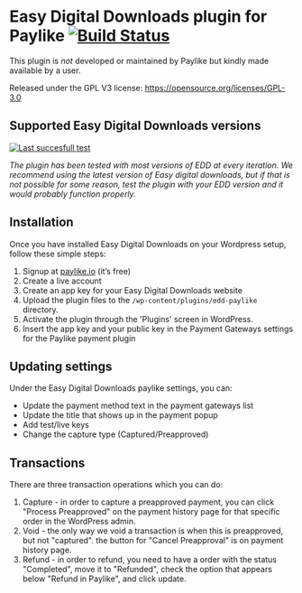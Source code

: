 # Easy Digital Downloads plugin for Paylike [![Build Status](https://travis-ci.org/paylike/plugin-easy-digital-downloads.svg?branch=master)](https://travis-ci.org/paylike/plugin-easy-digital-downloads)

This plugin is *not* developed or maintained by Paylike but kindly made
available by a user.

Released under the GPL V3 license: https://opensource.org/licenses/GPL-3.0


## Supported Easy Digital Downloads versions
 
 [![Last succesfull test](https://log.derikon.ro/api/v1/log/read?tag=edd&view=svg&label=EDD&key=ecommerce&background=2794da)](https://log.derikon.ro/api/v1/log/read?tag=edd&view=html)
 
 *The plugin has been tested with most versions of EDD at every iteration. We recommend using the latest version of Easy digital downloads, but if that is not possible for some reason, test the plugin with your EDD version and it would probably function properly.* 

## Installation

  Once you have installed Easy Digital Downloads on your Wordpress setup, follow these simple steps:
  1. Signup at [paylike.io](https://paylike.io) (it’s free)
  1. Create a live account
  1. Create an app key for your Easy Digital Downloads website
  1. Upload the plugin files to the `/wp-content/plugins/edd-paylike` directory.
  1. Activate the plugin through the 'Plugins' screen in WordPress.
  1. Insert the app key and your public key in the Payment Gateways settings for the Paylike payment plugin
  

## Updating settings

Under the Easy Digital Downloads paylike settings, you can:
 * Update the payment method text in the payment gateways list
 * Update the title that shows up in the payment popup 
 * Add test/live keys
 * Change the capture type (Captured/Preapproved)
 
 
 ## Transactions 

 There are three transaction operations which you can do:
1. Capture - in order to capture a preapproved payment, you can click "Process Preapproved" on the payment history page for that specific order in the WordPress admin.
2. Void - the only way we void a transaction is when this is preapproved, but not "captured". the button for "Cancel Preapproval" is on payment history page.
3. Refund - in order to refund, you need to have a order with the status "Completed", move it to "Refunded", check the option that appears below "Refund in Paylike", and click update.
 
  
